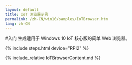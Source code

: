 ```yaml
---
layout: default
title: IoT 浏览器示例
permalink: /zh-CN/win10/samples/IoTBrowser.htm
lang: zh-CN
---
```

#入门
生成适用于 Windows 10 IoT 核心版的简单 Web 浏览器。

{% include steps.html device="RPI2" %}

{% include_relative IoTBrowserContent.md %}
